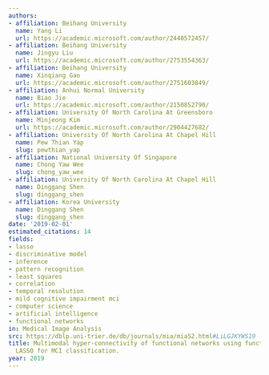 ```yaml
---
authors:
- affiliation: Beihang University
  name: Yang Li
  url: https://academic.microsoft.com/author/2440572457/
- affiliation: Beihang University
  name: Jingyu Liu
  url: https://academic.microsoft.com/author/2753554363/
- affiliation: Beihang University
  name: Xinqiang Gao
  url: https://academic.microsoft.com/author/2751603849/
- affiliation: Anhui Normal University
  name: Biao Jie
  url: https://academic.microsoft.com/author/2150852790/
- affiliation: University Of North Carolina At Greensboro
  name: Minjeong Kim
  url: https://academic.microsoft.com/author/2904427682/
- affiliation: University Of North Carolina At Chapel Hill
  name: Pew Thian Yap
  slug: pewthian_yap
- affiliation: National University Of Singapore
  name: Chong Yaw Wee
  slug: chong_yaw_wee
- affiliation: University Of North Carolina At Chapel Hill
  name: Dinggang Shen
  slug: dinggang_shen
- affiliation: Korea University
  name: Dinggang Shen
  slug: dinggang_shen
date: '2019-02-01'
estimated_citations: 14
fields:
- lasso
- discriminative model
- inference
- pattern recognition
- least squares
- correlation
- temporal resolution
- mild cognitive impairment mci
- computer science
- artificial intelligence
- functional networks
in: Medical Image Analysis
src: https://dblp.uni-trier.de/db/journals/mia/mia52.html#LiLGJKYWS19
title: Multimodal hyper-connectivity of functional networks using functionally-weighted
  LASSO for MCI classification.
year: 2019
---
```

